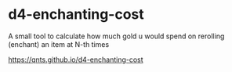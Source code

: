 # d4-enchanting-cost
A small tool to calculate how much gold u would spend on rerolling (enchant) an item at N-th times

https://qnts.github.io/d4-enchanting-cost
